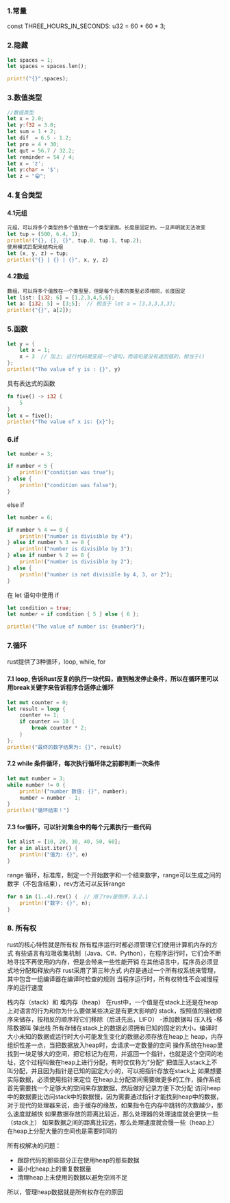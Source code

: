 ### 1.常量
const THREE_HOURS_IN_SECONDS: u32 = 60 * 60 * 3;

### 2.隐藏
```rust
let spaces = 1;
let spaces = spaces.len();

print!("{}",spaces);
```

### 3.数值类型
```rust
//数值类型
let x = 2.0;
let y:f32 = 3.0;
let sum = 1 + 2;
let dif  = 6.5 - 1.2;
let pro = 4 + 30;
let qut = 56.7 / 32.2;
let reminder = 54 / 4;
let x = 'z';
let y:char = '$';
let z = "😁";
```

### 4.复合类型
#### 4.1元组
```rust
元组，可以将多个类型的多个值放在一个类型里面。长度是固定的，一旦声明就无法改变
let tup = (500, 6.4, 1);
println!("{}, {}, {}", tup.0, tup.1, tup.2);
使用模式匹配来结构元组
let (x, y, z) = tup;
println!("{} | {} | {}", x, y, z)
```
#### 4.2数组
```rust
数组，可以将多个值放在一个类型里，但是每个元素的类型必须相同，长度固定
let list: [i32; 6] = [1,2,3,4,5,6];
let a: [i32; 5] = [3;5];  // 相当于 let a = [3,3,3,3,3];
println!("{}", a[2]);
```
### 5.函数
```rust
let y = {
    let x = 1;
    x + 3  // 加上; 这行代码就变成一个语句，而语句是没有返回值的，相当于()
};
println!("The value of y is : {}", y)
```
具有表达式的函数
```rust
fn five() -> i32 {
    5
}
let x = five();
println!("The value of x is: {x}");
```
### 6.if
```rust
let number = 3;

if number < 5 {
    println!("condition was true");
} else {
    println!("condition was false");
}
```

else if
```rust
let number = 6;

if number % 4 == 0 {
    println!("number is divisible by 4");
} else if number % 3 == 0 {
    println!("number is divisible by 3");
} else if number % 2 == 0 {
    println!("number is divisible by 2");
} else {
    println!("number is not divisible by 4, 3, or 2");
}
```
在 let 语句中使用 if
```rust
let condition = true;
let number = if condition { 5 } else { 6 };

println!("The value of number is: {number}");
```

### 7.循环
rust提供了3种循环，loop, while, for
#### 7.1 loop, 告诉Rust反复的执行一块代码，直到触发停止条件，所以在循环里可以用break关键字来告诉程序合适停止循环
```rust
let mut counter = 0;
let result = loop {
    counter += 1;
    if counter == 10 {
        break counter * 2;
    }
};
println!("最终的数字结果为: {}", result)
```
#### 7.2 while 条件循环，每次执行循环体之前都判断一次条件
```rust
let mut number = 3;
while number != 0 {
    println!("number 数值: {}", number);
    number = number - 1;
}
println!("循环结束！")
```
#### 7.3 for循环，可以针对集合中的每个元素执行一些代码
```rust
let alist = [10, 20, 30, 40, 50, 60];
for e in alist.iter() {
    println!("值为: {}", e)
}
```

range 循环，标准库，制定一个开始数字和一个结束数字，range可以生成之间的数字（不包含结束），rev方法可以反转range
```rust
for n in (1..4).rev() {  // 用了rev是倒序，3.2.1
    println!("数字: {}", n);
}
```

### 8. 所有权
rust的核心特性就是所有权
所有程序运行时都必须管理它们使用计算机内存的方式
有些语言有垃圾收集机制（Java、C#、Python），在程序运行时，它们会不断地寻找不再使用的内存，但是会带来一些性能开销
在其他语言中，程序员必须显式地分配和释放内存
rust采用了第三种方式
内存是通过一个所有权系统来管理，其中包含一组编译器在编译时检查的规则
当程序运行时，所有权特性不会减慢程序的运行速度 

栈内存（stack）和 堆内存（heap）
在rust中，一个值是在stack上还是在heap上对语言的行为和你为什么要做某些决定是有更大影响的
stack，按照值的接收顺序来储存，按相反的顺序将它们移除（后进先出，LIFO）
-添加数据叫 压入栈
-移除数据叫 弹出栈
所有存储在stack上的数据必须拥有已知的固定的大小，编译时大小未知的数据或运行时大小可能发生变化的数据必须存放在heap上
heap，内存组织性差一点，当把数据放入heap时，会请求一定数量的空间
操作系统在heap里找到一块足够大的空间，把它标记为在用，并返回一个指针，也就是这个空间的地址，这个过程叫做在heap上进行分配，有时仅仅称为”分配“
把值压入stack上不叫分配，并且因为指针是已知的固定大小的，可以把指针存放在stack上
如果想要实际数据，必须使用指针来定位
在heap上分配空间需要做更多的工作，操作系统首先需要找一个足够大的空间来存放数据，然后做好记录方便下次分配
访问heap中的数据要比访问stack中的数据慢，因为需要通过指针才能找到heap中的数据，对于现代的处理器来说，由于缓存的缘故，如果指令在内存中跳转的次数越少，那么速度就越快
如果数据存放的距离比较近，那么处理器的处理速度就会更快一些（stack上）
如果数据之间的距离比较远，那么处理速度就会慢一些（heap上）在heap上分配大量的空间也是需要时间的

所有权解决的问题：
- 跟踪代码的那些部分正在使用heap的那些数据
- 最小化heap上的重复数据量
- 清理heap上未使用的数据以避免空间不足

所以，管理heap数据就是所有权存在的原因